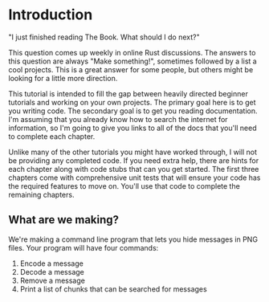 # Introduction

"I just finished reading The Book. What should I do next?"

This question comes up weekly in online Rust discussions. The answers to this question are always "Make something!", sometimes followed by a list a cool projects. This is a great answer for some people, but others might be looking for a little more direction. 

This tutorial is intended to fill the gap between heavily directed beginner tutorials and working on your own projects. The primary goal here is to get you writing code. The secondary goal is to get you reading documentation. I'm assuming that you already know how to search the internet for information, so I'm going to give you links to all of the docs that you'll need to complete each chapter.

Unlike many of the other tutorials you might have worked through, I will not be providing any completed code. If you need extra help, there are hints for each chapter along with code stubs that can you get started. The first three chapters come with comprehensive unit tests that will ensure your code has the required features to move on. You'll use that code to complete the remaining chapters.


## What are we making?

We're making a command line program that lets you hide messages in PNG files. Your program will have four commands:

1. Encode a message
2. Decode a message
3. Remove a message
4. Print a list of chunks that can be searched for messages
